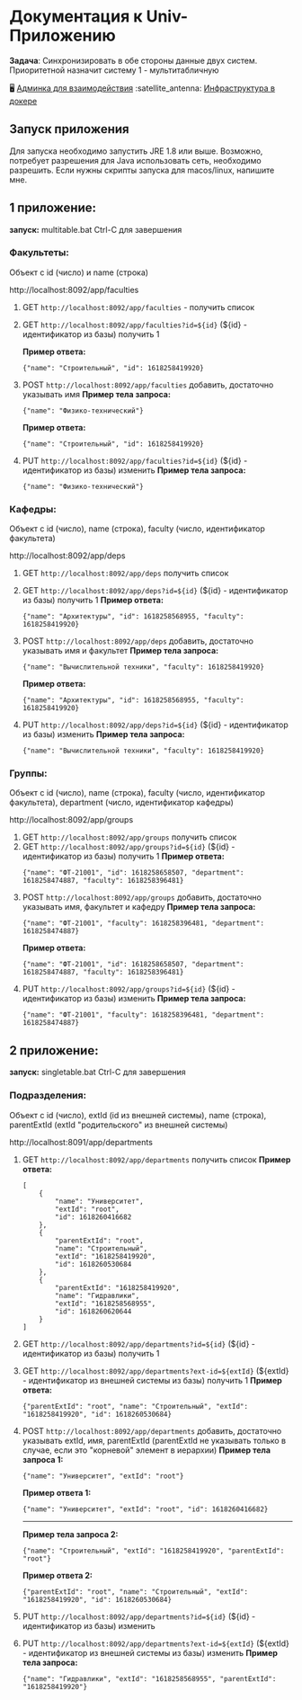 # Документация к Univ-Приложению

**Задача**: Синхронизировать в обе стороны данные двух систем. Приоритетной назначит систему 1 - мультитабличную

:desktop_computer: [Админка для взаимодействия](https://app.appsmith.com/applications/6076e8ce3fba086367845f5e/pages/6076e8ce3fba086367845f60)
:satellite_antenna: [Инфраструктура в докере](...)

## Запуск приложения

Для запуска необходимо запустить JRE 1.8 или выше.
Возможно, потребует разрешения для Java использовать сеть, необходимо разрешить.
Если нужны скрипты запуска для macos/linux, напишите мне.

## 1 приложение:

**запуск:** multitable.bat
Ctrl-C для завершения

### Факультеты:

Объект с id (число) и name (строка)

http://localhost:8092/app/faculties

1. GET `http://localhost:8092/app/faculties` - получить список

2. GET `http://localhost:8092/app/faculties?id=${id}` (${id} - идентификатор из базы) получить 1

    __Пример ответа:__ 
    ```:json
    {"name": "Строительный", "id": 1618258419920}
    ```



3. POST `http://localhost:8092/app/faculties` добавить, достаточно указывать имя
    __Пример тела запроса:__ 
    ```:json
    {"name": "Физико-технический"}
    ```
    
    __Пример ответа:__ 
    ```:json
    {"name": "Строительный", "id": 1618258419920}
    ```

4. PUT `http://localhost:8092/app/faculties?id=${id}` (${id} - идентификатор из базы) изменить
    __Пример тела запроса:__ 
    ```:json
    {"name": "Физико-технический"}
    ```
### Кафедры:

Объект с id (число), name (строка), faculty (число, идентификатор факультета)

http://localhost:8092/app/deps

1. GET `http://localhost:8092/app/deps` получить список
2. GET `http://localhost:8092/app/deps?id=${id}` (${id} - идентификатор из базы) получить 1
    __Пример ответа:__ 
    ```:json
    {"name": "Архитектуры", "id": 1618258568955, "faculty": 1618258419920}
    ```
 
3. POST `http://localhost:8092/app/deps` добавить, достаточно указывать имя и факультет
    __Пример тела запроса:__ 
    ```:json
    {"name": "Вычислительной техники", "faculty": 1618258419920}
    ```
    __Пример ответа:__ 
    ```:json
    {"name": "Архитектуры", "id": 1618258568955, "faculty": 1618258419920}
    ```
4. PUT `http://localhost:8092/app/deps?id=${id}` (${id} - идентификатор из базы) изменить
    __Пример тела запроса:__ 
    ```:json
    {"name": "Вычислительной техники", "faculty": 1618258419920}
    ```

### Группы:

Объект с id (число), name (строка), faculty (число, идентификатор факультета), department (число, идентификатор кафедры)

http://localhost:8092/app/groups
1. GET `http://localhost:8092/app/groups` получить список
2. GET `http://localhost:8092/app/groups?id=${id}` (${id} - идентификатор из базы) получить 1
    __Пример ответа:__ 
    ```:json
    {"name": "ФТ-21001", "id": 1618258658507, "department": 1618258474887, "faculty": 1618258396481}
    ```
3. POST `http://localhost:8092/app/groups` добавить, достаточно указывать имя, факультет и кафедру
    __Пример тела запроса:__ 
    ```:json
    {"name": "ФТ-21001", "faculty": 1618258396481, "department": 1618258474887}
    ```
    __Пример ответа:__ 
    ```:json
    {"name": "ФТ-21001", "id": 1618258658507, "department": 1618258474887, "faculty": 1618258396481}
    ```
4. PUT `http://localhost:8092/app/groups?id=${id}` (${id} - идентификатор из базы) изменить
    __Пример тела запроса:__ 
    ```:json
    {"name": "ФТ-21001", "faculty": 1618258396481, "department": 1618258474887}
    ```

## 2 приложение:
**запуск:** singletable.bat
Ctrl-C для завершения

### Подразделения:

Объект с id (число), extId (id из внешней системы), name (строка), parentExtId (extId "родительского" из внешней системы)

http://localhost:8091/app/departments

1. GET `http://localhost:8092/app/departments` получить список
    __Пример ответа:__ 
    ```:json
    [
        {
            "name": "Университет",
            "extId": "root",
            "id": 1618260416682
        },
        {
            "parentExtId": "root",
            "name": "Строительный",
            "extId": "1618258419920",
            "id": 1618260530684
        },
        {
            "parentExtId": "1618258419920",
            "name": "Гидравлики",
            "extId": "1618258568955",
            "id": 1618260620644
        }
    ]
    ```

2. GET `http://localhost:8092/app/departments?id=${id}` (${id} - идентификатор из базы) получить 1
3. GET `http://localhost:8092/app/departments?ext-id=${extId}` (${extId} - идентификатор из внешней системы из базы) получить 1
    __Пример ответа:__ 
    ```:json
    {"parentExtId": "root", "name": "Строительный", "extId": "1618258419920", "id": 1618260530684}
    ```
4. POST `http://localhost:8092/app/departments` добавить, достаточно указывать extId, имя, parentExtId (parentExtId не указывать только в случае, если это "корневой" элемент в иерархии)
    __Пример тела запроса 1:__ 
    ```:json
    {"name": "Университет", "extId": "root"}
    ```
    __Пример ответа 1:__ 
    ```:json
    {"name": "Университет", "extId": "root", "id": 1618260416682}
    ```
    ---
    __Пример тела запроса 2:__ 
    ```:json
    {"name": "Строительный", "extId": "1618258419920", "parentExtId": "root"}
    ```
    __Пример ответа 2:__ 
    ```:json
    {"parentExtId": "root", "name": "Строительный", "extId": "1618258419920", "id": 1618260530684}
    ```
5. PUT `http://localhost:8092/app/departments?id=${id}` (${id} - идентификатор из базы) изменить
6. PUT `http://localhost:8092/app/departments?ext-id=${extId}` (${extId} - идентификатор из внешней системы из базы) изменить
    __Пример тела запроса:__ 
    ```:json
    {"name": "Гидравлики", "extId": "1618258568955", "parentExtId": "1618258419920"}
    ```
